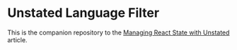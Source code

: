 # Unstated Language Filter

This is the companion repository to the [Managing React State with Unstated](https://able.bio/drenther/managing-react-state-with-unstated--35akdue) article.